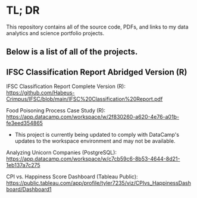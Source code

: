 # TL; DR

This repository contains all of the source code, PDFs, and links to my data analytics and science portfolio projects.

Below is a list of all of the projects.
---

## IFSC Classification Report Abridged Version (R) 

IFSC Classification Report Complete Version (R): https://github.com/Habeus-Crimpus/IFSC/blob/main/IFSC%20Classification%20Report.pdf

Food Poisoning Process Case Study (R): https://app.datacamp.com/workspace/w/2f830260-a620-4e76-a01b-fe3eed354865
  - This project is currently being updated to comply with DataCamp's updates to the workspace environment and may not be available.

Analyzing Unicorn Companies (PostgreSQL): https://app.datacamp.com/workspace/w/c7cb59c6-8b53-4644-8d21-1eb137a7c275

CPI vs. Happiness Score Dashboard (Tableau Public): https://public.tableau.com/app/profile/tyler7235/viz/CPIvs_HappinessDashboard/Dashboard1

